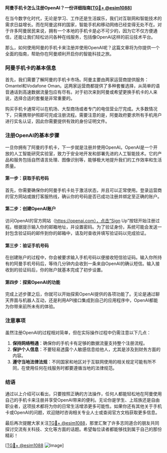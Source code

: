 **阿曼手机卡怎么注册OpenAI？一份详细指南[[TG💪+ @esim1088](https://t.me/s/esim1088)]**

在当今数字化时代，无论是学习、工作还是生活娱乐，我们对互联网和智能技术的需求日益增长。而在阿曼这样的国家，智能手机和移动网络已经变得无处不在。对于许多阿曼居民来说，拥有一个本地的手机卡是必不可少的，因为它不仅方便通信，还能让我们轻松访问各种在线服务，包括像OpenAI这样的前沿技术平台。

那么，如何使用阿曼的手机卡来注册并使用OpenAI呢？这篇文章将为你提供一个全面的指南，帮助你在阿曼顺利开启你的智能科技之旅。

### 阿曼手机卡的基本信息

首先，我们需要了解阿曼的手机卡市场。阿曼主要由两家运营商提供服务：Omantel和Vodafone Oman。这两家运营商都提供了多种套餐选择，从简单的语音通话到高速数据流量包应有尽有。对于初次来到阿曼或希望更换手机卡的人来说，选择合适的套餐是非常重要的。

购买手机卡通常可以在机场、大型商场或者专门的电信营业厅完成。大多数情况下，只需携带护照即可完成注册流程。需要注意的是，阿曼政府要求所有手机用户进行实名认证，因此你需要提供有效的身份证明文件。

### 注册OpenAI的基本步骤

一旦你拥有了阿曼的手机卡，下一步就是注册并使用OpenAI。OpenAI是一个开放的人工智能研究实验室，致力于安全地开发和部署先进的人工智能技术。它的产品和服务包括自然语言处理、图像识别等，能够极大地提升我们的工作效率和生活质量。

#### 第一步：获取手机号码

首先，你需要确保你的阿曼手机卡处于激活状态，并且可以正常使用。登录运营商的官方网站或拨打客服热线，确认你的号码是否已成功注册并绑定至正确的账户。

#### 第二步：创建OpenAI账户

访问OpenAI的官方网站（https://openai.com），点击“Sign Up”按钮开始注册过程。根据提示输入你的邮箱地址，并设置密码。为了验证身份，系统可能会发送一封包含验证码的邮件到你的邮箱中，请及时查收并填写验证码以完成验证。

#### 第三步：验证手机号码

在创建账户的过程中，你会被要求输入手机号码以便接收短信验证码。输入你所持有的阿曼手机号码后，等待几分钟内会收到一条来自OpenAI的确认短信。输入接收到的验证码后，你的账户就基本完成了初步设置。

#### 第四步：探索OpenAI的功能

完成上述步骤之后，你就可以开始探索OpenAI提供的各项功能了。无论是通过聊天界面与机器人互动，还是利用API接口集成到自己的应用程序中，OpenAI都能为你带来前所未有的体验。

### 注意事项

虽然注册OpenAI的过程相对简单，但在实际操作过程中仍需注意以下几点：

1. **保持网络畅通**：确保你的手机卡有足够的数据流量支持整个注册流程。
2. **保护个人信息**：不要轻易透露个人敏感信息给他人，尤其是涉及到财务方面的内容。
3. **遵守当地法律法规**：不同国家和地区对于互联网使用的相关规定可能有所不同，在使用任何在线服务时都要遵循当地的法律规范。

### 结语

通过以上介绍可以看出，只要按照正确的方法操作，任何人都能轻松地在阿曼使用自己的手机卡来注册并享受OpenAI带来的便利。无论你是学生、上班族还是自由职业者，这项技术都将为你的日常生活增添更多可能性。如果你还有其他关于手机卡或OpenAI的问题，欢迎随时咨询相关专业人士或查阅官方文档获取更多信息。

最后再次提醒大家关注[TG💪+ @esim1088](https://t.me/s/esim1088)，那里汇聚了许多志同道合的朋友共同探讨交流有关科技、文化等方面的话题。希望每位读者都能够找到属于自己的那份精彩！

[[TG💪+ @esim1088](https://t.me/s/esim1088) ![Image](https://i.postimg.cc/4NQfJmqS/Snipaste-2025-05-13-00-14-12.png)]